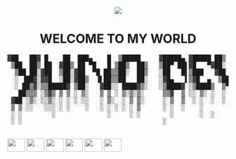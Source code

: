 <p align="center">
  <img src="https://i.imgur.com/w1ADNVW.gif">
<h1 align="center"> WELCOME TO MY WORLD </h1>
  
<pre>
▓██   ██▓ █    ██  ███▄    █  ▒█████     ▓█████▄ ▓█████ ██▒   █▓
 ▒██  ██▒ ██  ▓██▒ ██ ▀█   █ ▒██▒  ██▒   ▒██▀ ██▌▓█   ▀▓██░   █▒
  ▒██ ██░▓██  ▒██░▓██  ▀█ ██▒▒██░  ██▒   ░██   █▌▒███   ▓██  █▒░
  ░ ▐██▓░▓▓█  ░██░▓██▒  ▐▌██▒▒██   ██░   ░▓█▄   ▌▒▓█  ▄  ▒██ █░░
  ░ ██▒▓░▒▒█████▓ ▒██░   ▓██░░ ████▓▒░   ░▒████▓ ░▒████▒  ▒▀█░  
   ██▒▒▒ ░▒▓▒ ▒ ▒ ░ ▒░   ▒ ▒ ░ ▒░▒░▒░     ▒▒▓  ▒ ░░ ▒░ ░  ░ ▐░  
 ▓██ ░▒░ ░░▒░ ░ ░ ░ ░░   ░ ▒░  ░ ▒ ▒░     ░ ▒  ▒  ░ ░  ░  ░ ░░  
 ▒ ▒ ░░   ░░░ ░ ░    ░   ░ ░ ░ ░ ░ ▒      ░ ░  ░    ░       ░░  
 ░ ░        ░              ░     ░ ░        ░       ░  ░     ░  
 ░ ░                                      ░                 ░     
</pre>   

<div style="display: inline_block"><br>
  <img align="center" height="30" width="40" src="https://cdn.jsdelivr.net/gh/devicons/devicon/icons/nodejs/nodejs-original.svg"/>
  <img align="center" height="30" width="40" src="https://cdn.jsdelivr.net/gh/devicons/devicon/icons/javascript/javascript-original.svg"/>
  <img align="center" height="30" width="40" src="https://cdn.jsdelivr.net/gh/devicons/devicon/icons/python/python-original.svg"/>
  <img align="center" height="30" width="40" src="https://cdn.jsdelivr.net/gh/devicons/devicon/icons/html5/html5-original.svg"/>
  <img  align="center" height="30" width="40" src="https://cdn.jsdelivr.net/gh/devicons/devicon/icons/css3/css3-original.svg"/>
  <img align="center" height="30" width="40" src="https://cdn.jsdelivr.net/gh/devicons/devicon/icons/linux/linux-original.svg"/>
</div>
